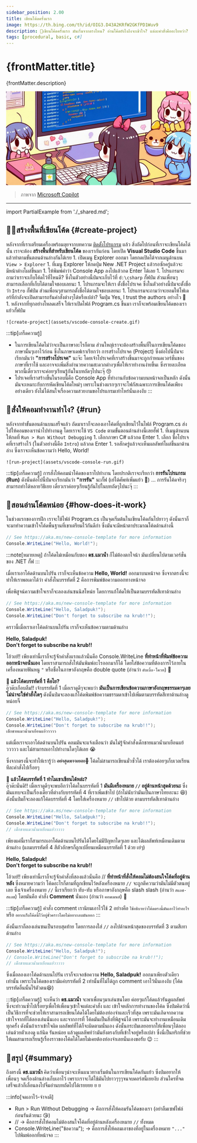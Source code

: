 ```yaml
---
sidebar_position: 2.00
title: เขียนโค้ดครั้งแรก
image: https://th.bing.com/th/id/OIG3.D43A2KRfW2GKfPD1Wuv9
description: 🤔เขียนโค้ดครั้งแรก มันเริ่มจากตรงไหน? อ่านโค้ดยังไงถึงจะเข้าใจ? แต่ละคำสั่งคืออะไยหว่า? ดช.แมวน้ำ มีคำตอบให้กั๊ฟป๋ม
tags: [procedural, basic, c#]
---
```


# {frontMatter.title}

<p>{frontMatter.description}</p>

![banner](assets/intro.jpg)

<blockquote>ภาพจาก <a href={frontMatter.image} target="_blank">Microsoft Copilot</a></blockquote>

---

<PartialExample name="shared" />
import PartialExample from './_shared.md';

## 🧑‍💻สร้างพื้นที่เขียนโค้ด {#create-project}
หลังจากที่เราเตรียมเครื่องพร้อมลุยจากบทความ <Yellow>[ติดตั้งโปรแกรม](/docs/code/procedural/install)</Yellow> แล้ว สิ่งถัดไปก่อนที่เราจะเขียนโค้ดได้นั้น เราจะต้อง **สร้างพื้นที่สำหรับเขียนโค้ด** ของเรากันก่อน โดยเปิด **Visual Studio Code** ขึ้นมา แล้วทำตามขั้นตอนด้านล่างกันได้เรย
    1. เปิดเมนู <Gray>Explorer</Gray> ออกมา โดยกดเปิดได้จากเมนูด้านบน `View > Explorer`
    1. ที่เมนู Explorer ให้กดปุ่ม <Gray>New .NET Project</Gray> แล้วรอซักครู่แล้วจะมีหน้าต่างโผล่ขึ้นมา
    1. ให้พิมพ์คำว่า <Gray>Console App</Gray> ลงไปแล้วกด Enter ได้เลย
    1. โปรแกรมจะถามว่าเราจะเก็บโค้ดไว้ที่ไหนดี? ซึ่งในตัวอย่างนี้ป๋มจะเก็บไว้ที่ `d:\csharp` กั๊ฟป๋ม ส่วนเพื่อนๆสามารถเลือกที่เก็บได้ตามใจชอบเลยนะ
    1. โปรแกรมจะให้เรา <Gray>ตั้งชื่อโปรเจค</Gray> ซึ่งในตัวอย่างนี้ป๋มจะตั้งชื่อว่า `Intro` กั๊ฟป๋ม ส่วนเพื่อนๆสามารถตั้งชื่อได้ตามใจชอบเลยนะ
    1. โปรแกรมจะถามว่าจะยอมให้โฟเดอร์ที่กำลังจะเปิดสามารถรันคำสั่งต่างๆได้หรือเปล่า? จิ้มปุ่ม <Blue>Yes, I trust the authors</Blue> อย่างไว 🥲
    1. หลังจากที่ทุกอย่างโหลดเสร็จ ให้เราเปิดไฟล์ <Gray>Program.cs</Gray> ขึ้นมา เราก็จะพร้อมเขียนโค้ดของเราแย้วกั๊ฟป๋ม

    ![create-project](assets/vscode-console-create.gif)

:::tip[เกร็ดความรู้]
* ในการเขียนโค้ดไม่ว่าจะเป็นภาษาอะไรก็ตาม ส่วนใหญ่เราจะต้องสร้างพื้นที่ในการเขียนโค้ดของภาษานั้นๆเอาไว้ก่อน ซึ่งในภาษาเดฟเราเรียกว่า <Green>การสร้างโปรเจค (Project)</Green> ซึ่งต่อไปนี้ป๋มจะเรียกมันว่า **"การสร้างโปรเจค"** นะจ๊ะ โดยเจ้าโปรเจคที่เราสร้างขึ้นมาจะถูกกำหนดเวอร์ชั่นของภาษาที่เราใช้ และอาจจะเพิ่มสิ่งอำนวยความสะดวกต่างๆเพื่อให้เราทำงานง่ายขึ้นเ ซึ่งรายละเอียดพวกนี้เดี๋ยวเราจะค่อยๆเรียนรู้กันในบทถัดๆไปนะจุ๊ 😚
* โปรเจคที่เราสร้างขึ้นในรอบนี้คือ <Green>Console App</Green> ที่ทำงานกับข้อความบนหน้าจอเป็นหลัก ดังนั้นมันจะเหมาะกับการหัดเขียนโค้ดใหม่ๆ เพราะในช่วงแรกๆเราจะโฟกัสเฉพาะการเขียนโค้ดเพียงอย่างเดียว ยังไม่ได้สนใจเรื่องความสวยงามขอโปรแกรมเท่าไหร่นั่นเองงับ
:::

## 🤔สั่งให้คอมทำงานทำไง? {#run}
หลังจากทำขั้นตอนด้านบนเสร็จแล้ว ถัดมาเราก็จะลองเอาโค้ดที่ถูกเขียนไว้ในไฟล์ <Gray>Program.cs</Gray> ส่งไปให้คอมของเรานำไปทำงานดู โดยเราจะใช้ `VS Code` ตามขั้นตอนด้านล่างนี้เลยฮั๊ฟ
    1. ที่เมนูด้านบนให้กดที่ `Run > Run Without Debugging`
    1. เลือกภาษา <Gray>C#</Gray> แล้วกด Enter
    1. เลือก <Gray>ชื่อโปรเจคที่เราสร้างไว้</Gray> (ในตัวอย่างนี้คือ `Intro`) แล้วกด Enter
    1. รอสักครู่แล้วจะเห็นผลลัพท์โผล่ขึ้นมาด้านล่าง ซึ่งเราจะเห็นข้อความว่า  <Blue>Hello, World!</Blue>

    ![run-project](assets/vscode-console-run.gif)

:::tip[เกร็ดความรู้]
การสั่งให้คอมนำโค้ดของเราไปทำงาน โดยปรกติเราจะเรียกว่า <Green>**การรันโปรแกรม (Run)**</Green> ดังนั้นต่อไปนี้ป๋มจะเรียกมันว่า **"การรัน"** นะกั๊ฟ (เย่ได้ศัพท์เพิ่มแย้ว 🥳) ... การรันโค้ดจริงๆสามารถทำได้หลายวิธีเยย เดี๋ยวเราค่อยๆเรียนรู้กันไปในบทถัดๆไปนะจุ๊
:::

## 🥲สอนอ่านโค้ดหน่อย {#how-does-it-work}
ในช่วงแรกของการฝึก เราจะใช้ไฟล์ <Gray>Program.cs</Gray> เป็นจุดเริ่มต้นในเขียนโค้ดกันไปยาวๆ ดังนั้นเราก็จะมาทำความเข้าใจโค้ดพื้นฐานที่เขาเตรียมไว้กันดีก่า ซึ่งมันจะมีหน้าตาประมาณโค้ดด้านล่างนี้

```csharp showLineNumbers title="Program.cs"
// See https://aka.ms/new-console-template for more information
Console.WriteLine("Hello, World!");
```

:::note[หมายเหตุ]
ถ้าโค้ดไม่เหมือนกับของ **ดช.แมวน้ำ** ก็ไม่ต้องตกใจน้า มันเปลี่ยนไปตามเวอร์ชั่นของ .NET กั๊ฟ
:::

เมื่อเราเอาโค้ดด้านบนไปรัน เราก็จะเห็นข้อความ <Blue>**Hello, World!**</Blue> ออกมาบนหน้าจอ ซึ่งจากตรงนี้จะทำให้เราพอเดาได้ว่า <Gray>คำสั่งในบรรทัดที่ 2 คือการพิมพ์ข้อความออกทางหน้าจอ</Gray> 

เพื่อพิสูจน์ความเข้าใจเราก็จะลองเล่นซนนิสโหน่ย โดยการแก้โค้ดให้เป็นตามบรรทัดสีเทาด้านล่าง

```csharp showLineNumbers title="Program.cs" {2-3}
// See https://aka.ms/new-console-template for more information
Console.WriteLine("Hello, Saladpuk!");
Console.WriteLine("Don't forget to subscribe na krub!!");
```

คราวนี้เมื่อเราเอาโค้ดด้านบนไปรัน เราก็จะเห็นข้อความตามด้านล่าง

<Blue>**Hello, Saladpuk!**</Blue>  
<Blue>**Don't forget to subscribe na krub!!**</Blue>

โอ้วเย่!! เพียงเท่านี้เราก็จะรู้จักคำสั่งแรกแล้วนั่นคือ <Green>Console.WriteLine</Green> **ที่ทำหน้าที่พิมพ์ข้อความออกหน้าจอนั่นเอง** โดยเราสามารถสั่งให้มันพิมพ์อะไรออกมาก็ได้ โดยใส่ข้อความที่ต้องการไว้ภายในเครื่องหมายฟันหนู `"` หรือชื่อในภาษาอังกฤษคือ double quote (อ่านว่า `ดับเบิ้ล-โควท`) 🥳

**🤨 แล้วโค้ดบรรทัดที่ 1 คือไย?**  
อุ๊วต๊ะเกือบลืม!! เจ้าบรรทัดที่ 1 เมื่อเราดูดีๆจะพบว่า **มันเป็นการเขียนข้อความภาษาอังกฤษธรรมดาๆเลย ไม่น่าจะใช่คำสั่งใดๆ** ดังนั้นป๋มจะลองแก้โค้ดพิมพ์ข้อความธรรมดาเข้าไปเพิ่มตามบรรทัดสีเทาด้านล่างดูหน่อยจิ๊

```csharp showLineNumbers title="Program.cs" {4}
// See https://aka.ms/new-console-template for more information
Console.WriteLine("Hello, Saladpuk!");
Console.WriteLine("Don't forget to subscribe na krub!!");
เด็กชายแมวน้ำมาเยือนแย้ววววว
```

แต่เมื่อเราจะเอาโค้ดด้านบนไปรัน คอมมันจะแจ้งเตือนว่า <Red>มันไม่รู้จักคำสั่งเด็กชายแมวน้ำมาเยือนแย้ววววว</Red> และไม่สามารถเอาไปทำงานใดๆได้เลย 😭

ซึ่งจากตรงนี้จะทำให้เรารู้ว่า ~~อย่าสูดxาวเยอะ🥴~~ <Gray>โค้ดไม่สามารถเขียนมั่วซั่วได้ เราต้องค่อยๆเก็บเวลเรียนทีละคำสั่งไปเรื่อยๆ</Gray>

**🤨 แล้วโค้ดบรรทัดที่ 1 ทำไมเขาเขียนได้หล่ะ?**  
อุ๊วต๊ะนั่นดิ!! เมื่อเราดูดีๆจะพบอีกว่าโค้ดในบรรทัดที่ 1 **มันมีเครื่องหมาย `//` อยู่ด้านหน้าสุดด้วยนะ** ซึ่งมันแทบจะเป็นเรื่องเดียวที่ต่างกับบรรทัดที่ 4 ที่เราเพิ่มเข้าไป (ถ้าไม่นับว่ามันเป็นภาษาไทยอะนะ 😆) ดังนั้นป๋มก็จะลองแก้โค้ดบรรทัดที่ 4 โดยใส่เครื่องหมาย `//` เข้าไปด้วย ตามบรรทัดสีเทาด้านล่าง

```csharp showLineNumbers title="Program.cs" {4}
// See https://aka.ms/new-console-template for more information
Console.WriteLine("Hello, Saladpuk!");
Console.WriteLine("Don't forget to subscribe na krub!!");
// เด็กชายแมวน้ำมาเยือนแย้ววววว
```

เพียงแค่นี้เราก็สามารถเอาโค้ดด้านบนไปรันได้โดยไม่มีปัญหาใดๆเลย และได้ผลลัพท์เหมือนเดิมตามด้านล่าง (แถมบรรทัดที่ 4 สีตัวอักษรก็ถูกเปลี่ยนเหมือนบรรทัดที่ 1 ด้วย เย่ๆ)

<Blue>**Hello, Saladpuk!**</Blue>  
<Blue>**Don't forget to subscribe na krub!!**</Blue>

โอ้วเย่!! เพียงเท่านี้เราก็จะรู้จักคำสั่งที่สองแล้วนั่นคือ <Green>//</Green> **ที่ทำหน้าที่สั่งให้คอมไม่ต้องสนใจโค้ดที่อยู่ด้านหลัง** ซึ่งหมายความว่า โค้ดอะไรก็ตามที่ถูกเขียนไว้หลังเครื่องหมาย `//` จะถูกตีความว่ามันไม่มีตัวตนอยู่เลย ซึ่งเจ้าเครื่องหมาย `//` นี้เราเรียกว่า ทับ-ทับ หรือภาษาอังกฤษคือ slash slash (อ่านว่า `สแลช-สแลช`) โดยมันคือ <Gray>คำสั่ง **Comment**</Gray> นั่นเอง (อ่านว่า `คอมเมนต์`) 🥳

:::tip[เกร็ดความรู้]
คำสั่ง comment เรานิยมเอาไว้ใช้ 2 อย่างคือ `ใช้อธิบายว่าโค้ดตรงนี้มันเอาไว้ทำอะไร` หรือ `อยากเก็บโค้ดนี้ไว้อยู่ชั่วคราวโดยไม่อยากลบมันออก`
:::

ดังนั้นเราก็ลองเล่นซนเป็นรอบสุดท้าย โดยการลองใส่ `//` ลงไปด้านหน้าสุดของบรรทัดที่ 3 ตามสีเทาด้านล่าง

```csharp showLineNumbers title="Program.cs" {3}
// See https://aka.ms/new-console-template for more information
Console.WriteLine("Hello, Saladpuk!");
// Console.WriteLine("Don't forget to subscribe na krub!!");
// เด็กชายแมวน้ำมาเยือนแย้ววววว
```

ซึ่งเมื่อลองเอาโค้ดด้านบนไปรัน เราก็จะเจอข้อความ <Blue>**Hello, Saladpuk!**</Blue> ออกมาเพียงตัวเดียวเท่านั้น เพราะในโค้ดของเรามีแค่บรรทัดที่ 2 เท่านั้นที่ไม่ได้ถูก comment เอาไว้นั่นเองงับ (โค้ดบรรทัดอื่นนั้นไร้ตัวตน😆)

:::tip[เกร็ดความรู้]
จะเห็นว่า **ดช.แมวน้ำ** จะพาเพื่อนๆมาเล่นซนโดย <Green>ค่อยๆแก้โค้ดแล้วรันดูผลลัพท์</Green> ซึ่งจะทำวนซ้ำไปเรื่อยๆเพื่อให้เพื่อนๆเข้าใจแต่ละคำสั่ง และ เข้าใจหลักการทำงานของโค้ด ซึ่งป๋มคิดว่านี่เป็นวิธีการที่จะช่วยให้เราสามารถเขียนโค้ดได้โดยไม่ต้องท่องจำและเร็วที่สุด เพราะมันเกิดจากความเข้าใจจากที่ได้ลองเล่นนั่นเอง และจากการที่ <Green>โค้ดมันเป็นสิ่งที่พิสูจน์ได้</Green> เพราะมันจะทำงานเหมือนเดิมทุกครั้ง ดังนั้นถ้าเราเข้าใจผิด ผลลัพท์ที่ได้ก็จะผิดตามนั่นเอง ดังนั้นกระป๋มเลยอยากให้เพื่อนๆได้ลองเล่นด้วยตัวเองดู แก้นิด รันหน่อย แล้วดูผลลัพท์ว่ามันยังตรงกับที่เข้าใจอยู่หรือเปล่า ซึ่งนี่เป็นทริกที่ช่วยให้ผมสามารถเรียนรู้เรื่องราวของโค้ดได้โดยไม่เคยต้องท่องจำเลยนั่นเองขอรับ 😉
:::

## 🥳สรุป {#summary}
ถึงตรงนี้ **ดช.แมวน้ำ** คิดว่าเพื่อนๆน่าจะเห็นแนวทางเริ่มต้นในการเขียนโค้ดกันแย้ว ซึ่งป๋มอยากให้เพื่อนๆ <Gray>จดเรื่องด้านล่างเก็บเอาไว้</Gray> เพราะเราจะได้ใช้มันไปยาวๆๆๆจนจบคอร์สนี้เยยงับ ส่วนใครที่จดเสร็จแล้วก็เลื่อนลงไปจิ้มอ่านบทถัดไปได้เรยยยย ย ย

:::info[จดเอาไว้-จำจงดี]
* <Blue>Run > Run Without Debugging</Blue> → คือการสั่งให้คอมรันโค้ดของเรา (อย่าลืมเซฟไฟล์ก่อนรันด้วยนะ 😘)
* <Blue>//</Blue> → คือการสั่งให้คอมไม่ต้องสนใจโค้ดที่อยู่ด้านหลังเครื่องหมาย `//` ทั้งหมด
* <Blue>Console.WriteLine("ข้อความ");</Blue> → คือการสั่งให้คอมเอาของที่อยู่ในเครื่องหมาย `"..."` ไปพิมพ์ออกที่หน้าจอ
:::

<Comment />
